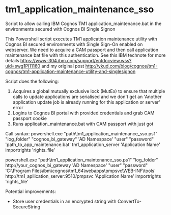 # tm1_application_maintenance_sso
Script to allow calling IBM Cognos TM1 application_maintenance.bat in the environments secured with Cognos BI Single Signon

This Powershell script executes TM1 application maintenance utility with Cognos BI  secured environments with Single Sign-On enabled on webserver. We need to acquire a CAM passport and then call application maintenance bat file with this authentication.
See this IBM technote for more details
https://www-304.ibm.com/support/entdocview.wss?uid=swg1PI11160
and my original post
http://ykud.com/blog/cognos/tm1-cognos/tm1-application-maintenance-utility-and-singlesignon


Script does the following:
1) Acquires a global mutually exclusive lock (MutEx) to ensure that multiple calls to update applications are serialised and we don't get an 'Another application update job is already running for this application or server' error
2) Logins to Cognos BI portal with provided credentials and grab CAM passport cookie
3) Runs application_maintenance.bat with CAM passport with just got

Call syntax:
powershell.exe "path\tm1_application_maintenance_sso.ps1" "log_folder\" "cognos_bi_gateway" 'AD Namespace' "user" "password" 'path_to_app_maintenance.bat' tm1_application_server  'Application Name'  importrights  'rights_file'

powershell.exe "path\tm1_application_maintenance_sso.ps1" "log_folder\" http://your_cognos_bi_gateway 'AD Namespace' "user" "password" 'C:\Program Files\ibm\cognos\tm1_64\webapps\pmpsvc\WEB-INF\tools\' http://tm1_apllication_server:9510/pmpsvc  'Application Name'  importrights  'rights_file'

Potential improvements:
- Store user credentials in an encrypted string with ConvertTo-SecureString

